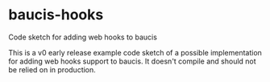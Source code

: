 baucis-hooks
============

Code sketch for adding web hooks to baucis

This is a v0 early release example code sketch of a possible implementation for adding web hooks support to baucis.  It doesn't compile and should not be relied on in production.
